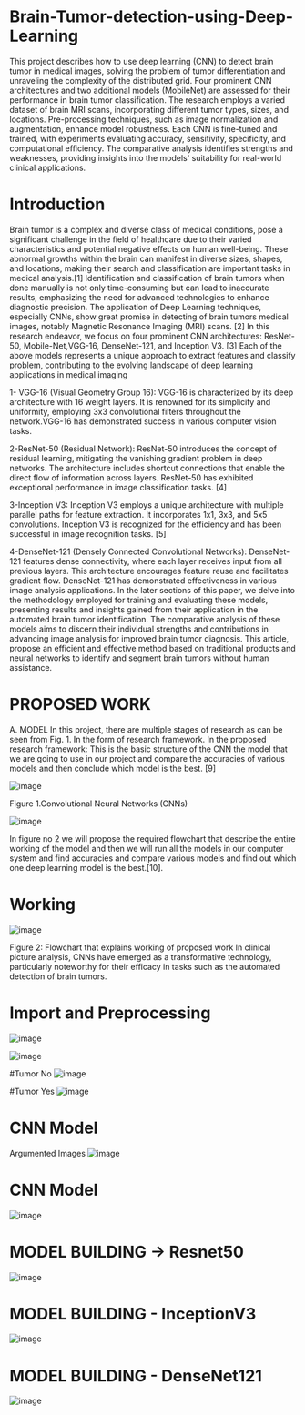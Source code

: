 # Brain-Tumor-detection-using-Deep-Learning
This project describes how to use deep learning (CNN) to detect brain tumor in medical images, solving the problem of tumor differentiation and unraveling the complexity of the distributed grid. Four prominent CNN architectures and two additional models (MobileNet) are assessed for their performance in brain tumor classification. The research employs a varied dataset of brain MRI scans, incorporating different tumor types, sizes, and locations. Pre-processing techniques, such as image normalization and augmentation, enhance model robustness. Each CNN is fine-tuned and trained, with experiments evaluating accuracy, sensitivity, specificity, and computational efficiency. The comparative analysis identifies strengths and weaknesses, providing insights into the models' suitability for real-world clinical applications. 

# Introduction
Brain tumor is a complex and diverse class of medical conditions, pose a significant challenge in the field of healthcare due to their varied characteristics and potential negative effects on human well-being. These abnormal growths within the brain can manifest in diverse sizes, shapes, and locations, making their search and classification are important tasks in medical analysis.[1]
Identification and classification of brain tumors when done manually is not only time-consuming but can lead to inaccurate results, emphasizing the need for advanced technologies to enhance diagnostic precision. The application of Deep Learning techniques, especially CNNs, show great promise in detecting of brain tumors medical images, notably Magnetic Resonance Imaging (MRI) scans. [2]
In this research endeavor, we focus on four prominent CNN architectures: ResNet-50, Mobile-Net,VGG-16, DenseNet-121, and Inception V3. [3] Each of the above models represents a unique approach to extract features and classify problem, contributing to the evolving landscape of deep learning applications in medical imaging

1- VGG-16 (Visual Geometry Group 16): VGG-16 is characterized by its deep architecture with 16 weight layers. It is renowned for its simplicity and uniformity, employing 3x3 convolutional filters throughout the network.VGG-16 has demonstrated success in various computer vision tasks.

2-ResNet-50 (Residual Network): ResNet-50 introduces the concept of residual learning, mitigating the vanishing gradient problem in deep networks. The architecture includes shortcut connections that enable the direct flow of information across layers. ResNet-50 has exhibited exceptional performance in image classification tasks. [4]

3-Inception V3: Inception V3 employs a unique architecture with multiple parallel paths for feature extraction. It incorporates 1x1, 3x3, and 5x5 convolutions. Inception V3 is recognized for the efficiency and has been successful in image recognition tasks. [5]

4-DenseNet-121 (Densely Connected Convolutional Networks): DenseNet-121 features dense connectivity, where each layer receives input from all previous layers. This architecture encourages feature reuse and facilitates gradient flow. DenseNet-121 has demonstrated effectiveness in various image analysis applications.
In the later sections of this paper, we delve into the methodology employed for training and evaluating these models, presenting results and insights gained from their application in the automated brain tumor identification. The comparative analysis of these models aims to discern their individual strengths and contributions in advancing image analysis for improved brain tumor diagnosis. This article, propose an efficient and effective method based on traditional products and neural networks to identify and segment brain tumors without human assistance. 

# PROPOSED WORK
A.	 MODEL 
In this project, there are multiple stages of research as can be seen from Fig. 1. In the form of research framework. In the proposed research framework: This is the basic structure of the CNN the model that we are going to use in our  project and compare the accuracies of various models and then conclude which model is the best. [9]

![image](https://github.com/uniyalmanas/Brain-Tumor-detection-using-Deep-Learning/assets/77741645/814db51c-9cc0-4eab-bcf2-e4b5a49974dc)

Figure 1.Convolutional Neural Networks (CNNs)     

![image](https://github.com/uniyalmanas/Brain-Tumor-detection-using-Deep-Learning/assets/77741645/0ff7b53c-aa96-4711-97d8-29f50266da15)

In figure no 2 we will propose the required flowchart that describe the entire working of the model and then we will  run all the models in our computer system and find accuracies and compare various models and find out which one deep learning model is the best.[10].

# Working
![image](https://github.com/uniyalmanas/Brain-Tumor-detection-using-Deep-Learning/assets/77741645/5e905c5e-4fbc-4808-8922-e7537d185ad9)

 

Figure 2: Flowchart that explains working of proposed work
In clinical picture analysis, CNNs have emerged as a transformative technology, particularly noteworthy for their efficacy in tasks such as the automated detection of brain tumors.

# Import and Preprocessing

![image](https://github.com/uniyalmanas/Brain-Tumor-detection-using-Deep-Learning/assets/77741645/15882482-e1d6-4a97-8607-9dbf9cb1ac10)

![image](https://github.com/uniyalmanas/Brain-Tumor-detection-using-Deep-Learning/assets/77741645/f14c9ca2-1b78-4453-912c-0ec18e183606)

#Tumor No
![image](https://github.com/uniyalmanas/Brain-Tumor-detection-using-Deep-Learning/assets/77741645/9aeb1a1a-acef-4414-b741-6a8b5254c9d7)

#Tumor Yes
![image](https://github.com/uniyalmanas/Brain-Tumor-detection-using-Deep-Learning/assets/77741645/534067ca-f6b8-41b0-a25c-e95d8b07c684)

# CNN Model
Argumented Images
![image](https://github.com/uniyalmanas/Brain-Tumor-detection-using-Deep-Learning/assets/77741645/5f3bee02-96b0-48d1-a13b-a5d4b773c275)

# CNN Model
![image](https://github.com/uniyalmanas/Brain-Tumor-detection-using-Deep-Learning/assets/77741645/3f7c0ef9-9c4a-437f-a8af-9ae38ba8ca27)

# MODEL BUILDING -> Resnet50
![image](https://github.com/uniyalmanas/Brain-Tumor-detection-using-Deep-Learning/assets/77741645/ce077e84-c243-4fb9-80be-c7c6506f915e)
# MODEL BUILDING - InceptionV3
![image](https://github.com/uniyalmanas/Brain-Tumor-detection-using-Deep-Learning/assets/77741645/78f04f75-a043-4132-af00-ce465c47ee21)
# MODEL BUILDING - DenseNet121
![image](https://github.com/uniyalmanas/Brain-Tumor-detection-using-Deep-Learning/assets/77741645/a42dfbc1-8c86-4a60-961f-5561467eada1)


